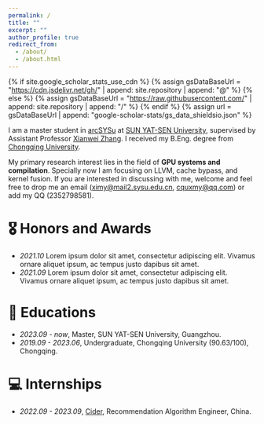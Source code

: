 ```yaml
---
permalink: /
title: ""
excerpt: ""
author_profile: true
redirect_from: 
  - /about/
  - /about.html
---
```


{% if site.google_scholar_stats_use_cdn %}
{% assign gsDataBaseUrl = "https://cdn.jsdelivr.net/gh/" | append: site.repository | append: "@" %}
{% else %}
{% assign gsDataBaseUrl = "https://raw.githubusercontent.com/" | append: site.repository | append: "/" %}
{% endif %}
{% assign url = gsDataBaseUrl | append: "google-scholar-stats/gs_data_shieldsio.json" %}

<span class='anchor' id='about-me'></span>

I am a master student in [arcSYSu](https://github.com/arcsysu) at [SUN YAT-SEN University](https://www.sysu.edu.cn/sysuen/), supervised by Assistant Professor [Xianwei Zhang](https://xianweiz.github.io/). I received my B.Eng. degree from [Chongqing University](http://www.cse.cqu.edu.cn/).

My primary research interest lies in the field of **GPU systems and compilation**. Specially now I am focusing on LLVM, cache bypass, and kernel fusion.
If you are interested in discussing with me, welcome and feel free to drop me an email (ximy@mail2.sysu.edu.cn, cquxmy@qq.com) or add my QQ (2352798581).



# 🎖 Honors and Awards
- *2021.10* Lorem ipsum dolor sit amet, consectetur adipiscing elit. Vivamus ornare aliquet ipsum, ac tempus justo dapibus sit amet. 
- *2021.09* Lorem ipsum dolor sit amet, consectetur adipiscing elit. Vivamus ornare aliquet ipsum, ac tempus justo dapibus sit amet. 

# 📖 Educations
- *2023.09 - now*, Master, SUN YAT-SEN University, Guangzhou. 
- *2019.09 - 2023.06*, Undergraduate, Chongqing University (90.63/100), Chongqing.

# 💻 Internships
- *2022.09 - 2023.09*, [Cider](https://www.shopcider.com/), Recommendation Algorithm Engineer, China.